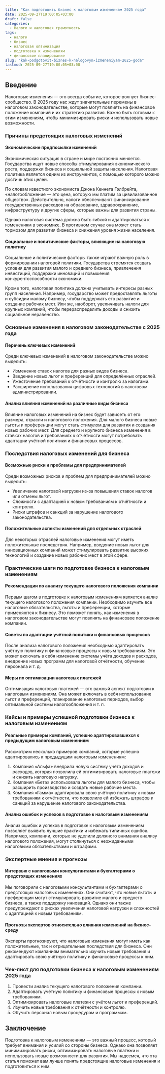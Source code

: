 ```yaml
---
title: "Как подготовить бизнес к налоговым изменениям 2025 года"
date: 2025-09-27T19:00:05+03:00
draft: false
categories:
  - Налоги и налоговая грамотность
tags:
  - налоги
  - бизнес
  - налоговая оптимизация
  - подготовка к изменениям
  - финансовое планирование
slug: "kak-podgotovit-biznes-k-nalogovym-izmeneniyam-2025-goda"
lastmod: 2025-09-27T19:00:05+03:00
---
```


## Введение

Налоговые изменения — это всегда событие, которое волнует бизнес-сообщество. В 2025 году нас ждут значительные перемены в налоговом законодательстве, которые могут повлиять на финансовое положение компаний и их стратегию развития. Важно быть готовым к этим изменениям, чтобы минимизировать риски и использовать новые возможности.

### Причины предстоящих налоговых изменений

#### Экономические предпосылки изменений

Экономическая ситуация в стране и мире постоянно меняется. Государства ищут новые способы стимулирования экономического роста, поддержки бизнеса и социальной защиты населения. Налоговая политика является одним из инструментов, с помощью которого можно достичь этих целей.

По словам известного экономиста Джона Кеннета Гэлбрейта, «налогообложение — это цена, которую мы платим за цивилизованное общество». Действительно, налоги обеспечивают финансирование государственных расходов на образование, здравоохранение, инфраструктуру и другие сферы, которые важны для развития страны.

Однако налоговая система должна быть гибкой и адаптироваться к изменениям в экономике. В противном случае она может стать тормозом для развития бизнеса и снижения уровня жизни населения.

#### Социальные и политические факторы, влияющие на налоговую политику

Социальные и политические факторы также играют важную роль в формировании налоговой политики. Государства стремятся создать условия для развития малого и среднего бизнеса, привлечения инвестиций, поддержки инноваций и повышения конкурентоспособности экономики.

Кроме того, налоговая политика должна учитывать интересы разных групп населения. Например, государство может предоставлять льготы и субсидии малому бизнесу, чтобы поддержать его развитие и создание рабочих мест. Или же, наоборот, увеличивать налоги для крупных компаний, чтобы перераспределить доходы и снизить социальное неравенство.

### Основные изменения в налоговом законодательстве с 2025 года

#### Перечень ключевых изменений

Среди ключевых изменений в налоговом законодательстве можно выделить:

- Изменение ставок налогов для разных видов бизнеса.
- Введение новых льгот и преференций для определённых отраслей.
- Ужесточение требований к отчётности и контролю за налогами.
- Расширение использования цифровых технологий в налоговом администрировании.

#### Анализ влияния изменений на различные виды бизнеса

Влияние налоговых изменений на бизнес будет зависеть от его размера, отрасли и налогового положения. Для малого бизнеса новые льготы и преференции могут стать стимулом для развития и создания новых рабочих мест. Для среднего и крупного бизнеса изменения в ставках налогов и требованиях к отчётности могут потребовать адаптации учётной политики и финансовых процессов.

### Последствия налоговых изменений для бизнеса

#### Возможные риски и проблемы для предпринимателей

Среди возможных рисков и проблем для предпринимателей можно выделить:

- Увеличение налоговой нагрузки из-за повышения ставок налогов или отмены льгот.
- Сложности с адаптацией к новым требованиям к отчётности и контролю.
- Риски штрафов и санкций за нарушение налогового законодательства.

#### Положительные аспекты изменений для отдельных отраслей

Для некоторых отраслей налоговые изменения могут иметь положительные последствия. Например, введение новых льгот для инновационных компаний может стимулировать развитие высоких технологий и создание новых рабочих мест в этой сфере.

### Практические шаги по подготовке бизнеса к налоговым изменениям

#### Рекомендации по анализу текущего налогового положения компании

Первым шагом в подготовке к налоговым изменениям является анализ текущего налогового положения компании. Необходимо изучить все налоговые обязательства, льготы и преференции, которые применяются к бизнесу. Это поможет понять, как изменения в налоговом законодательстве могут повлиять на финансовое положение компании.

#### Советы по адаптации учётной политики и финансовых процессов

После анализа налогового положения необходимо адаптировать учётную политику и финансовые процессы к новым требованиям. Это может включать в себя изменение системы учёта доходов и расходов, внедрение новых программ для налоговой отчётности, обучение персонала и т. д.

#### Меры по оптимизации налоговых платежей

Оптимизация налоговых платежей — это важный аспект подготовки к налоговым изменениям. Она может включать в себя использование льгот и преференций, планирование налоговых периодов, выбор оптимальной системы налогообложения и т. п.

### Кейсы и примеры успешной подготовки бизнеса к налоговым изменениям

#### Реальные примеры компаний, успешно адаптировавшихся к предыдущим налоговым изменениям

Рассмотрим несколько примеров компаний, которые успешно адаптировались к предыдущим налоговым изменениям:

1. Компания «Альфа» внедрила новую систему учёта доходов и расходов, которая позволила ей оптимизировать налоговые платежи и снизить налоговую нагрузку.
2. Компания «Бета» использовала льготы для малого бизнеса, чтобы расширить производство и создать новые рабочие места.
3. Компания «Гамма» адаптировала свою учётную политику к новым требованиям к отчётности, что позволило ей избежать штрафов и санкций за нарушение налогового законодательства.

#### Анализ ошибок и успехов в подготовке к налоговым изменениям

Анализ ошибок и успехов в подготовке к налоговым изменениям позволяет выявить лучшие практики и избежать типичных ошибок. Например, компании, которые не уделили должного внимания анализу налогового положения, могут столкнуться с неожиданными налоговыми обязательствами и штрафами.

### Экспертные мнения и прогнозы

#### Интервью с налоговыми консультантами и бухгалтерами о предстоящих изменениях

Мы поговорили с налоговыми консультантами и бухгалтерами о предстоящих налоговых изменениях. Они считают, что новые льготы и преференции могут стимулировать развитие малого и среднего бизнеса, а также поддержку инноваций. Однако они также предупреждают о рисках увеличения налоговой нагрузки и сложностей с адаптацией к новым требованиям.

#### Прогнозы экспертов относительно влияния изменений на бизнес-среду

Эксперты прогнозируют, что налоговые изменения могут иметь как положительные, так и отрицательные последствия для бизнеса. Они рекомендуют компаниям внимательно изучить новые требования и адаптировать свою учётную политику и финансовые процессы к ним.

### Чек-лист для подготовки бизнеса к налоговым изменениям 2025 года

1. Провести анализ текущего налогового положения компании.
2. Адаптировать учётную политику и финансовые процессы к новым требованиям.
3. Оптимизировать налоговые платежи с учётом льгот и преференций.
4. Изучить новые требования к отчётности и контролю.
5. Обучить персонал новым процедурам и программам.

## Заключение

Подготовка к налоговым изменениям — это важный процесс, который требует внимания и усилий со стороны бизнеса. Однако она позволяет минимизировать риски, оптимизировать налоговые платежи и использовать новые возможности для развития. Мы надеемся, что эта статья поможет вам лучше понять предстоящие налоговые изменения и подготовиться к ним.
